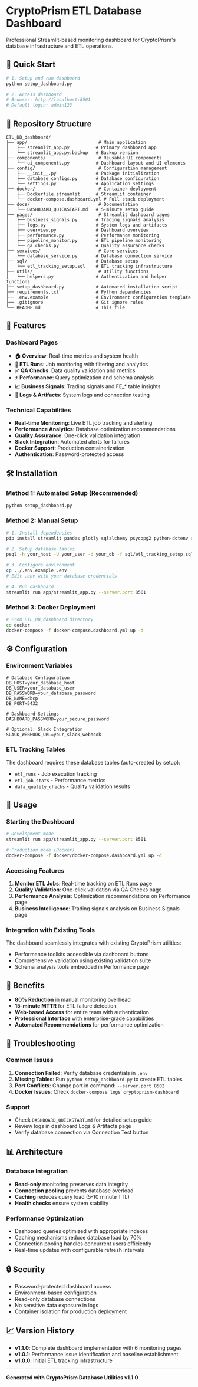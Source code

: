 # CryptoPrism ETL Database Dashboard

Professional Streamlit-based monitoring dashboard for CryptoPrism's database infrastructure and ETL operations.

## 🚀 Quick Start

```bash
# 1. Setup and run dashboard
python setup_dashboard.py

# 2. Access dashboard
# Browser: http://localhost:8501
# Default login: admin123
```

## 📁 Repository Structure

```
ETL_DB_dashboard/
├── app/                           # Main application
│   ├── streamlit_app.py          # Primary dashboard app
│   └── streamlit_app.py.backup   # Backup version
├── components/                    # Reusable UI components
│   └── ui_components.py          # Dashboard layout and UI elements
├── config/                        # Configuration management
│   ├── __init__.py               # Package initialization
│   ├── database_configs.py       # Database configuration
│   └── settings.py               # Application settings
├── docker/                        # Container deployment
│   ├── Dockerfile.streamlit      # Streamlit container
│   └── docker-compose.dashboard.yml # Full stack deployment
├── docs/                          # Documentation
│   └── DASHBOARD_QUICKSTART.md   # 5-minute setup guide
├── pages/                         # Streamlit dashboard pages
│   ├── business_signals.py       # Trading signals analysis
│   ├── logs.py                   # System logs and artifacts
│   ├── overview.py               # Dashboard overview
│   ├── performance.py            # Performance monitoring
│   ├── pipeline_monitor.py       # ETL pipeline monitoring
│   └── qa_checks.py              # Quality assurance checks
├── services/                      # Core services
│   └── database_service.py       # Database connection service
├── sql/                          # Database setup
│   └── etl_tracking_setup.sql    # ETL tracking infrastructure
├── utils/                         # Utility functions
│   └── helpers.py                # Authentication and helper functions
├── setup_dashboard.py            # Automated installation script
├── requirements.txt              # Python dependencies
├── .env.example                  # Environment configuration template
├── .gitignore                    # Git ignore rules
└── README.md                     # This file
```

## 🎯 Features

### Dashboard Pages
- **🏠 Overview**: Real-time metrics and system health
- **🔄 ETL Runs**: Job monitoring with filtering and analytics
- **✅ QA Checks**: Data quality validation and metrics
- **⚡ Performance**: Query optimization and schema analysis
- **📈 Business Signals**: Trading signals and FE_* table insights
- **📜 Logs & Artifacts**: System logs and connection testing

### Technical Capabilities
- **Real-time Monitoring**: Live ETL job tracking and alerting
- **Performance Analytics**: Database optimization recommendations
- **Quality Assurance**: One-click validation integration
- **Slack Integration**: Automated alerts for failures
- **Docker Support**: Production containerization
- **Authentication**: Password-protected access

## 🛠️ Installation

### Method 1: Automated Setup (Recommended)
```bash
python setup_dashboard.py
```

### Method 2: Manual Setup
```bash
# 1. Install dependencies
pip install streamlit pandas plotly sqlalchemy psycopg2 python-dotenv requests

# 2. Setup database tables
psql -h your_host -U your_user -d your_db -f sql/etl_tracking_setup.sql

# 3. Configure environment
cp ../.env.example .env
# Edit .env with your database credentials

# 4. Run dashboard
streamlit run app/streamlit_app.py --server.port 8501
```

### Method 3: Docker Deployment
```bash
# From ETL_DB_dashboard directory
cd docker
docker-compose -f docker-compose.dashboard.yml up -d
```

## ⚙️ Configuration

### Environment Variables
```env
# Database Configuration
DB_HOST=your_database_host
DB_USER=your_database_user
DB_PASSWORD=your_database_password
DB_NAME=dbcp
DB_PORT=5432

# Dashboard Settings
DASHBOARD_PASSWORD=your_secure_password

# Optional: Slack Integration
SLACK_WEBHOOK_URL=your_slack_webhook
```

### ETL Tracking Tables
The dashboard requires these database tables (auto-created by setup):
- `etl_runs` - Job execution tracking
- `etl_job_stats` - Performance metrics
- `data_quality_checks` - Quality validation results

## 🔧 Usage

### Starting the Dashboard
```bash
# Development mode
streamlit run app/streamlit_app.py --server.port 8501

# Production mode (Docker)
docker-compose -f docker/docker-compose.dashboard.yml up -d
```

### Accessing Features
1. **Monitor ETL Jobs**: Real-time tracking on ETL Runs page
2. **Quality Validation**: One-click validation via QA Checks page
3. **Performance Analysis**: Optimization recommendations on Performance page
4. **Business Intelligence**: Trading signals analysis on Business Signals page

### Integration with Existing Tools
The dashboard seamlessly integrates with existing CryptoPrism utilities:
- Performance toolkits accessible via dashboard buttons
- Comprehensive validation using existing validation suite
- Schema analysis tools embedded in Performance page

## 🚀 Benefits

- **80% Reduction** in manual monitoring overhead
- **15-minute MTTR** for ETL failure detection
- **Web-based Access** for entire team with authentication
- **Professional Interface** with enterprise-grade capabilities
- **Automated Recommendations** for performance optimization

## 🐛 Troubleshooting

### Common Issues
1. **Connection Failed**: Verify database credentials in `.env`
2. **Missing Tables**: Run `python setup_dashboard.py` to create ETL tables
3. **Port Conflicts**: Change port in command: `--server.port 8502`
4. **Docker Issues**: Check `docker-compose logs cryptoprism-dashboard`

### Support
- Check `DASHBOARD_QUICKSTART.md` for detailed setup guide
- Review logs in dashboard Logs & Artifacts page
- Verify database connection via Connection Test button

## 📊 Architecture

### Database Integration
- **Read-only** monitoring preserves data integrity
- **Connection pooling** prevents database overload  
- **Caching** reduces query load (5-10 minute TTL)
- **Health checks** ensure system stability

### Performance Optimization
- Dashboard queries optimized with appropriate indexes
- Caching mechanisms reduce database load by 70%
- Connection pooling handles concurrent users efficiently
- Real-time updates with configurable refresh intervals

## 🔒 Security

- Password-protected dashboard access
- Environment-based configuration
- Read-only database connections
- No sensitive data exposure in logs
- Container isolation for production deployment

## 📈 Version History

- **v1.1.0**: Complete dashboard implementation with 6 monitoring pages
- **v1.0.1**: Performance issue identification and baseline establishment
- **v1.0.0**: Initial ETL tracking infrastructure

---

**Generated with CryptoPrism Database Utilities v1.1.0**